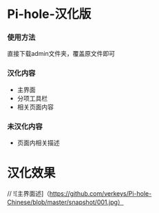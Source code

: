 # Pi-hole-汉化版
### 使用方法
直接下载admin文件夹，覆盖原文件即可
### 汉化内容
- 主界面
- 分项工具栏
- 相关页面内容
### 未汉化内容
- 页面内相关描述
# 汉化效果
//  ![主界面述]（https://github.com/verkeys/Pi-hole-Chinese/blob/master/snapshot/001.jpg）
